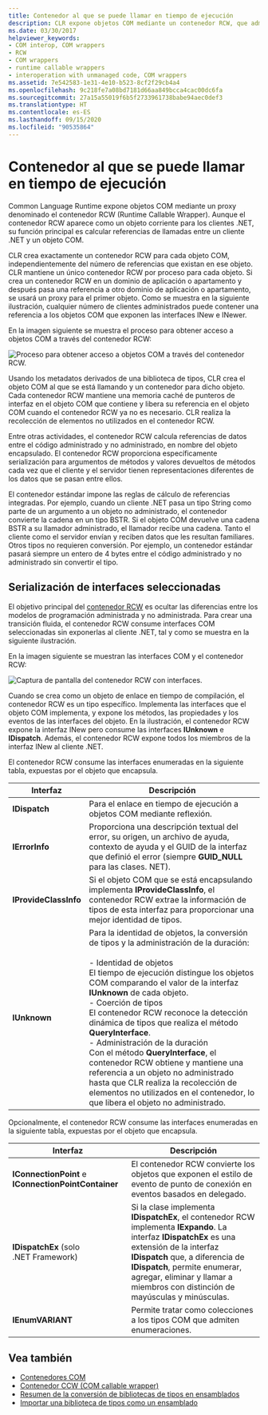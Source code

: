 ```yaml
---
title: Contenedor al que se puede llamar en tiempo de ejecución
description: CLR expone objetos COM mediante un contenedor RCW, que administra las llamadas entre un cliente .NET y un objeto COM.
ms.date: 03/30/2017
helpviewer_keywords:
- COM interop, COM wrappers
- RCW
- COM wrappers
- runtime callable wrappers
- interoperation with unmanaged code, COM wrappers
ms.assetid: 7e542583-1e31-4e10-b523-8cf2f29cb4a4
ms.openlocfilehash: 9c218fe7a08bd7181d66aa849bcca4cac00dc6fa
ms.sourcegitcommit: 27a15a55019f6b5f2733961738babe94aec0def3
ms.translationtype: HT
ms.contentlocale: es-ES
ms.lasthandoff: 09/15/2020
ms.locfileid: "90535864"
---
```

# <a name="runtime-callable-wrapper"></a>Contenedor al que se puede llamar en tiempo de ejecución
Common Language Runtime expone objetos COM mediante un proxy denominado el contenedor RCW (Runtime Callable Wrapper). Aunque el contenedor RCW aparece como un objeto corriente para los clientes .NET, su función principal es calcular referencias de llamadas entre un cliente .NET y un objeto COM.  
  
 CLR crea exactamente un contenedor RCW para cada objeto COM, independientemente del número de referencias que existan en ese objeto. CLR mantiene un único contenedor RCW por proceso para cada objeto.  Si crea un contenedor RCW en un dominio de aplicación o apartamento y después pasa una referencia a otro dominio de aplicación o apartamento, se usará un proxy para el primer objeto.  Como se muestra en la siguiente ilustración, cualquier número de clientes administrados puede contener una referencia a los objetos COM que exponen las interfaces INew e INewer.  

En la imagen siguiente se muestra el proceso para obtener acceso a objetos COM a través del contenedor RCW:

 ![Proceso para obtener acceso a objetos COM a través del contenedor RCW.](./media/runtime-callable-wrapper/runtime-callable-wrapper.gif)  

 Usando los metadatos derivados de una biblioteca de tipos, CLR crea el objeto COM al que se está llamando y un contenedor para dicho objeto. Cada contenedor RCW mantiene una memoria caché de punteros de interfaz en el objeto COM que contiene y libera su referencia en el objeto COM cuando el contenedor RCW ya no es necesario. CLR realiza la recolección de elementos no utilizados en el contenedor RCW.  
  
 Entre otras actividades, el contenedor RCW calcula referencias de datos entre el código administrado y no administrado, en nombre del objeto encapsulado. El contenedor RCW proporciona específicamente serialización para argumentos de métodos y valores devueltos de métodos cada vez que el cliente y el servidor tienen representaciones diferentes de los datos que se pasan entre ellos.  
  
 El contenedor estándar impone las reglas de cálculo de referencias integradas. Por ejemplo, cuando un cliente .NET pasa un tipo String como parte de un argumento a un objeto no administrado, el contenedor convierte la cadena en un tipo BSTR. Si el objeto COM devuelve una cadena BSTR a su llamador administrado, el llamador recibe una cadena. Tanto el cliente como el servidor envían y reciben datos que les resultan familiares. Otros tipos no requieren conversión. Por ejemplo, un contenedor estándar pasará siempre un entero de 4 bytes entre el código administrado y no administrado sin convertir el tipo.  
  
## <a name="marshaling-selected-interfaces"></a>Serialización de interfaces seleccionadas  
 El objetivo principal del [contenedor RCW](runtime-callable-wrapper.md) es ocultar las diferencias entre los modelos de programación administrada y no administrada. Para crear una transición fluida, el contenedor RCW consume interfaces COM seleccionadas sin exponerlas al cliente .NET, tal y como se muestra en la siguiente ilustración.

 En la imagen siguiente se muestran las interfaces COM y el contenedor RCW:
  
 ![Captura de pantalla del contenedor RCW con interfaces.](./media/runtime-callable-wrapper/runtime-callable-wrapper-interfaces.gif)  
  
 Cuando se crea como un objeto de enlace en tiempo de compilación, el contenedor RCW es un tipo específico. Implementa las interfaces que el objeto COM implementa, y expone los métodos, las propiedades y los eventos de las interfaces del objeto. En la ilustración, el contenedor RCW expone la interfaz INew pero consume las interfaces **IUnknown** e **IDispatch**. Además, el contenedor RCW expone todos los miembros de la interfaz INew al cliente .NET.  
  
 El contenedor RCW consume las interfaces enumeradas en la siguiente tabla, expuestas por el objeto que encapsula.  
  
|Interfaz|Descripción|  
|---------------|-----------------|  
|**IDispatch**|Para el enlace en tiempo de ejecución a objetos COM mediante reflexión.|  
|**IErrorInfo**|Proporciona una descripción textual del error, su origen, un archivo de ayuda, contexto de ayuda y el GUID de la interfaz que definió el error (siempre **GUID_NULL** para las clases. NET).|  
|**IProvideClassInfo**|Si el objeto COM que se está encapsulando implementa **IProvideClassInfo**, el contenedor RCW extrae la información de tipos de esta interfaz para proporcionar una mejor identidad de tipos.|  
|**IUnknown**|Para la identidad de objetos, la conversión de tipos y la administración de la duración:<br /><br /> -   Identidad de objetos<br />     El tiempo de ejecución distingue los objetos COM comparando el valor de la interfaz **IUnknown** de cada objeto.<br />-   Coerción de tipos<br />     El contenedor RCW reconoce la detección dinámica de tipos que realiza el método **QueryInterface**.<br />-   Administración de la duración<br />     Con el método **QueryInterface**, el contenedor RCW obtiene y mantiene una referencia a un objeto no administrado hasta que CLR realiza la recolección de elementos no utilizados en el contenedor, lo que libera el objeto no administrado.|  
  
 Opcionalmente, el contenedor RCW consume las interfaces enumeradas en la siguiente tabla, expuestas por el objeto que encapsula.  
  
|Interfaz|Descripción|  
|---------------|-----------------|  
|**IConnectionPoint** e **IConnectionPointContainer**|El contenedor RCW convierte los objetos que exponen el estilo de evento de punto de conexión en eventos basados en delegado.|  
|**IDispatchEx** (solo .NET Framework) |Si la clase implementa **IDispatchEx**, el contenedor RCW implementa **IExpando**. La interfaz **IDispatchEx** es una extensión de la interfaz **IDispatch** que, a diferencia de **IDispatch**, permite enumerar, agregar, eliminar y llamar a miembros con distinción de mayúsculas y minúsculas.|  
|**IEnumVARIANT**|Permite tratar como colecciones a los tipos COM que admiten enumeraciones.|  
  
## <a name="see-also"></a>Vea también

- [Contenedores COM](com-wrappers.md)
- [Contenedor CCW (COM callable wrapper)](com-callable-wrapper.md)
- [Resumen de la conversión de bibliotecas de tipos en ensamblados](/previous-versions/dotnet/netframework-4.0/k83zzh38(v=vs.100))
- [Importar una biblioteca de tipos como un ensamblado](../../framework/interop/importing-a-type-library-as-an-assembly.md)
